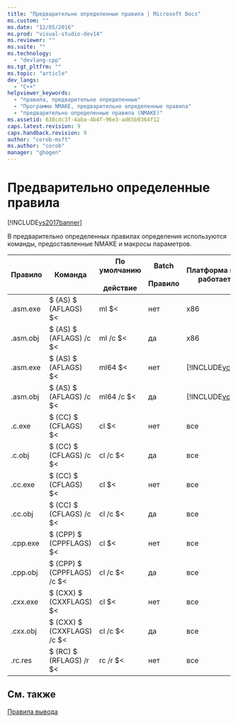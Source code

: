 ```yaml
---
title: "Предварительно определенные правила | Microsoft Docs"
ms.custom: ""
ms.date: "12/05/2016"
ms.prod: "visual-studio-dev14"
ms.reviewer: ""
ms.suite: ""
ms.technology: 
  - "devlang-cpp"
ms.tgt_pltfrm: ""
ms.topic: "article"
dev_langs: 
  - "C++"
helpviewer_keywords: 
  - "правила, предварительно определенные"
  - "Программа NMAKE, предварительно определенные правила"
  - "предварительно определенные правила (NMAKE)"
ms.assetid: 638cdc3f-4aba-4b4f-96e3-ad65b0364f12
caps.latest.revision: 9
caps.handback.revision: 9
author: "corob-msft"
ms.author: "corob"
manager: "ghogen"
---
```

# Предварительно определенные правила
[!INCLUDE[vs2017banner](../assembler/inline/includes/vs2017banner.md)]

В предварительно определенных правилах определения используются команды, предоставленные NMAKE и макросы параметров.  
  
|Правило|Команда|По умолчанию<br /><br /> действие|Batch<br /><br /> Правило|Платформа nmake работает на|  
|-------------|-------------|-------------------------------|-----------------------|---------------------------------|  
|.asm.exe|$ \(AS\) $ \(AFLAGS\) $\<|ml $\<|нет|x86|  
|.asm.obj|$ \(AS\) $ \(AFLAGS\) \/c $\<|ml \/c $\<|да|x86|  
|.asm.exe|$ \(AS\) $ \(AFLAGS\) $\<|ml64 $\<|нет|[!INCLUDE[vcprx64](../Token/vcprx64_md.md)]|  
|.asm.obj|$ \(AS\) $ \(AFLAGS\) \/c $\<|ml64 \/c $\<|да|[!INCLUDE[vcprx64](../Token/vcprx64_md.md)]|  
|.c.exe|$ \(CC\) $ \(CFLAGS\) $\<|cl $\<|нет|все|  
|.c.obj|$ \(CC\) $ \(CFLAGS\) \/c $\<|cl \/c $\<|да|все|  
|.cc.exe|$ \(CC\) $ \(CFLAGS\) $\<|cl $\<|нет|все|  
|.cc.obj|$ \(CC\) $ \(CFLAGS\) \/c $\<|cl \/c $\<|да|все|  
|.cpp.exe|$ \(CPP\) $ \(CPPFLAGS\) $\<|cl $\<|нет|все|  
|.cpp.obj|$ \(CPP\) $ \(CPPFLAGS\) \/c $\<|cl \/c $\<|да|все|  
|.cxx.exe|$ \(CXX\) $ \(CXXFLAGS\) $\<|cl $\<|нет|все|  
|.cxx.obj|$ \(CXX\) $ \(CXXFLAGS\) \/c $\<|cl \/c $\<|да|все|  
|.rc.res|$ \(RC\) $ \(RFLAGS\) \/r $\<|rc \/r $\<|нет|все|  
  
## См. также  
 [Правила вывода](../build/inference-rules.md)